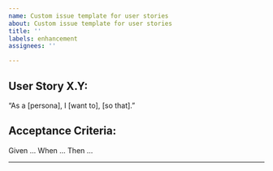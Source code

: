 ```yaml
---
name: Custom issue template for user stories
about: Custom issue template for user stories
title: ''
labels: enhancement
assignees: ''

---
```


## User Story X.Y:

“As a [persona], I [want to], [so that].”

## Acceptance Criteria:

Given ... When ... Then ...

---
